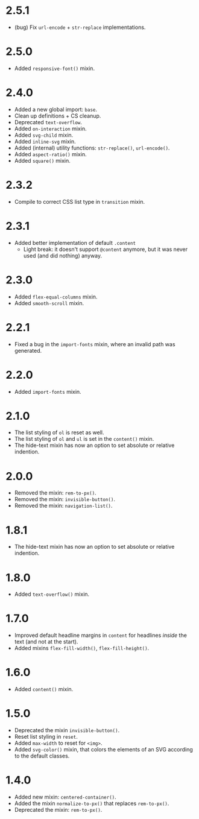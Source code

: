 2.5.1
=====

*   (bug) Fix `url-encode` + `str-replace` implementations.


2.5.0
=====

*   Added `responsive-font()` mixin.


2.4.0
=====

*   Added a new global import: `base`.
*   Clean up definitions + CS cleanup.
*   Deprecated `text-overflow`.
*   Added `on-interaction` mixin.
*   Added `svg-child` mixin.
*   Added `inline-svg` mixin.
*   Added (internal) utility functions: `str-replace()`, `url-encode()`.
*   Added `aspect-ratio()` mixin.
*   Added `square()` mixin.


2.3.2
=====

*   Compile to correct CSS list type in `transition` mixin.


2.3.1
=====

*   Added better implementation of default `.content`
    *   Light break: it doesn't support `@content` anymore, but it was never used (and did nothing) anyway.


2.3.0
=====

*   Added `flex-equal-columns` mixin.
*   Added `smooth-scroll` mixin.


2.2.1
=====

*   Fixed a bug in the `import-fonts` mixin, where an invalid path was generated.


2.2.0
=====

*   Added `import-fonts` mixin.


2.1.0
=====

*   The list styling of `ol` is reset as well.
*   The list styling of `ol` and `ul` is set in the `content()` mixin.
*   The hide-text mixin has now an option to set absolute or relative indention.


2.0.0
=====

*   Removed the mixin: `rem-to-px()`.
*   Removed the mixin: `invisible-button()`.
*   Removed the mixin: `navigation-list()`.


1.8.1
=====

*   The hide-text mixin has now an option to set absolute or relative indention. 


1.8.0
=====

*   Added `text-overflow()` mixin.


1.7.0
=====

*   Improved default headline margins in `content` for headlines *inside* the text (and not at the start).
*   Added mixins `flex-fill-width()`, `flex-fill-height()`.


1.6.0
=====

*   Added `content()` mixin.


1.5.0
=====

*   Deprecated the mixin `invisible-button()`.
*   Reset list styling in `reset`.
*   Added `max-width` to reset for `<img>`.
*   Added `svg-color()` mixin, that colors the elements of an SVG according to the default classes.


1.4.0
=====

*   Added new mixin: `centered-container()`.
*   Added the mixin `normalize-to-px()` that replaces `rem-to-px()`.
*   Deprecated the mixin: `rem-to-px()`.
